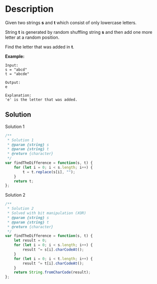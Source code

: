 # Description

Given two strings **s** and **t** which consist of only lowercase letters.

String **t** is generated by random shuffling string **s** and then add one more letter at a random position.

Find the letter that was added in **t**.

**Example:**
```
Input:
s = "abcd"
t = "abcde"

Output:
e

Explanation:
'e' is the letter that was added.
```

## Solution
Solution 1
```javascript
/**
 * Solution 1
 * @param {string} s
 * @param {string} t
 * @return {character}
 */
var findTheDifference = function(s, t) {
    for (let i = 0; i < s.length; i++) {
        t = t.replace(s[i], "");
    }
    return t;
};
```
Solution 2
```javascript
/**
 * Solution 2
 * Solved with bit manipulation (XOR)
 * @param {string} s
 * @param {string} t
 * @return {character}
 */
var findTheDifference = function(s, t) {
    let result = 0;
    for (let i = 0; i < s.length; i++) {
        result ^= s[i].charCodeAt();
    }
    for (let i = 0; i < t.length; i++) {
        result ^= t[i].charCodeAt();
    }
    return String.fromCharCode(result);
};
```